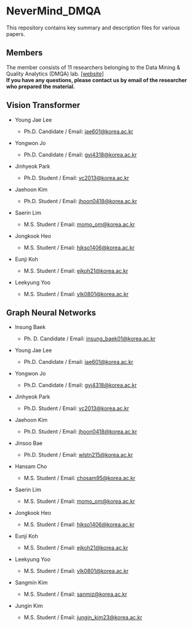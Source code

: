 # NeverMind_DMQA
This repository contains key summary and description files for various papers.

## Members
The member consists of 11 researchers belonging to the Data Mining & Quality Analytics (DMQA) lab. [[website]](http://dmqa.korea.ac.kr/) \
**If you have any questions, please contact us by email of the researcher who prepared the material.**

## Vision Transformer
* Young Jae Lee
  * Ph.D. Candidate / Email: jae601@korea.ac.kr
  
* Yongwon Jo
  * Ph.D. Candidate / Email: gyj4318@korea.ac.kr
  
* Jinhyeok Park
  * Ph.D. Student / Email: vc2013@korea.ac.kr
  
* Jaehoon Kim
  * Ph.D. Student / Email: jhoon0418@korea.ac.kr
  
* Saerin Lim
  * M.S. Student / Email: momo_om@korea.ac.kr
  
* Jongkook Heo
  * M.S. Student / Email: hjkso1406@korea.ac.kr
  
* Eunji Koh
  * M.S. Student / Email: ejkoh21@korea.ac.kr
  
* Leekyung Yoo
  * M.S. Student / Email: ylk0801@korea.ac.kr

## Graph Neural Networks
* Insung Baek
  * Ph. D. Candidate / Email: insung_baek01@korea.ac.kr

* Young Jae Lee
  * Ph.D. Candidate / Email: jae601@korea.ac.kr
  
* Yongwon Jo
  * Ph.D. Candidate / Email: gyj4318@korea.ac.kr
  
* Jinhyeok Park
  * Ph.D. Student / Email: vc2013@korea.ac.kr
  
* Jaehoon Kim
  * Ph.D. Student / Email: jhoon0418@korea.ac.kr
  
* Jinsoo Bae
  * Ph.D. Student / Email: wlstn215@korea.ac.kr
  
* Hansam Cho
  * M.S. Student / Email: chosam95@korea.ac.kr
  
* Saerin Lim
  * M.S. Student / Email: momo_om@korea.ac.kr
  
* Jongkook Heo
  * M.S. Student / Email: hjkso1406@korea.ac.kr
  
* Eunji Koh
  * M.S. Student / Email: ejkoh21@korea.ac.kr
  
* Leekyung Yoo
  * M.S. Student / Email: ylk0801@korea.ac.kr
 
* Sangmin Kim
  * M.S. Student / Email: sanmiz@korea.ac.kr

* Jungin Kim
  * M.S. Student / Email: jungin_kim23@korea.ac.kr
